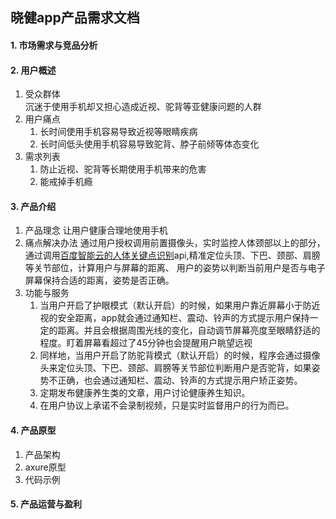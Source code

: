 ## 晓健app产品需求文档
#### 1. 市场需求与竞品分析
#### 2. 用户概述
   1. 受众群体  
   沉迷于使用手机却又担心造成近视、驼背等亚健康问题的人群
   2. 用户痛点
      1. 长时间使用手机容易导致近视等眼睛疾病
      2. 长时间低头使用手机容易导致驼背、脖子前倾等体态变化
   3. 需求列表
      1. 防止近视、驼背等长期使用手机带来的危害
      2. 能戒掉手机瘾
#### 3. 产品介绍
   1. 产品理念
   让用户健康合理地使用手机
   2. 痛点解决办法
   通过用户授权调用前置摄像头，实时监控人体颈部以上的部分，通过调用[百度智能云的人体关键点识别](https://cloud.baidu.com/product/body/pose)api,精准定位头顶、下巴、颈部、肩膀等关节部位，计算用户与屏幕的距离、
   用户的姿势以判断当前用户是否与电子屏幕保持合适的距离，姿势是否正确。
   3. 功能与服务
      1. 当用户开启了护眼模式（默认开启）的时候，如果用户靠近屏幕小于防近视的安全距离，app就会通过通知栏、震动、铃声的方式提示用户保持一定的距离。并且会根据周围光线的变化，自动调节屏幕亮度至眼睛舒适的程度。盯着屏幕看超过了45分钟也会提醒用户眺望远视
      2. 同样地，当用户开启了防驼背模式（默认开启）的时候，程序会通过摄像头来定位头顶、下巴、颈部、肩膀等关节部位判断用户是否驼背，如果姿势不正确，也会通过通知栏、震动、铃声的方式提示用户矫正姿势。
      3. 定期发布健康养生类的文章，用户讨论健康养生知识。
      4. 在用户协议上承诺不会录制视频，只是实时监督用户的行为而已。
#### 4. 产品原型
   1. 产品架构
   2. axure原型
   3. 代码示例
#### 5. 产品运营与盈利
